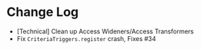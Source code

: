 # Change Log

* [Technical] Clean up Access Wideners/Access Transformers
* Fix `CriteriaTriggers.register` crash, Fixes #34